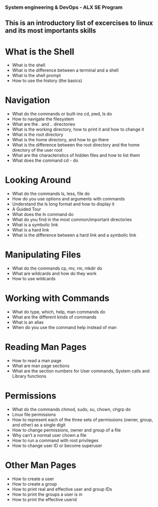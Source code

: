 ### System engineering & DevOps - ALX SE Program
##  This is an introductory list of excercises to linux and its most importants skills


# What is the Shell

   * What is the shell
   * What is the difference between a terminal and a shell
   * What is the shell prompt
   * How to use the history (the basics)

# Navigation

  *  What do the commands or built-ins cd, pwd, ls do
  *  How to navigate the filesystem
  *  What are the . and .. directories
  *  What is the working directory, how to print it and how to change it
  *  What is the root directory
  *  What is the home directory, and how to go there
  *  What is the difference between the root directory and the home directory of the user root
  *  What are the characteristics of hidden files and how to list them
  *  What does the command cd - do

# Looking Around

   * What do the commands ls, less, file do
   * How do you use options and arguments with commands
   * Understand the ls long format and how to display it
   * A Guided Tour
   * What does the ln command do
   * What do you find in the most common/important directories
   * What is a symbolic link
   * What is a hard link
   * What is the difference between a hard link and a symbolic link

# Manipulating Files

  *  What do the commands cp, mv, rm, mkdir do
  *  What are wildcards and how do they work
  *  How to use wildcards

# Working with Commands

   * What do type, which, help, man commands do
   * What are the different kinds of commands
   * What is an alias
   * When do you use the command help instead of man

# Reading Man Pages

   * How to read a man page
   * What are man page sections
   * What are the section numbers for User commands, System calls and Library functions

# Permissions

   * What do the commands chmod, sudo, su, chown, chgrp do
   * Linux file permissions
   * How to represent each of the three sets of permissions (owner, group, and other) as a single digit
   * How to change permissions, owner and group of a file
   * Why can’t a normal user chown a file
   * How to run a command with root privileges
   * How to change user ID or become superuser

# Other Man Pages

   * How to create a user
   * How to create a group
   * How to print real and effective user and group IDs
   * How to print the groups a user is in
   * How to print the effective userid

